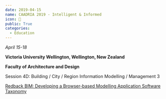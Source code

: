 ```yaml
---
date: 2019-04-15
name: CAADRIA 2019 - Intelligent & Informed
icon: 📕
public: True
categories:
  - Education
---
```


*April 15-18*

**Victoria University Wellington, Wellington, New Zealand**

**Faculty of Architecture and Design**

Session 4D: Building / City / Region Information Modelling / Management 3

<a target="_blank" href="http://papers.cumincad.org/cgi-bin/works/paper/caadria2019_473">Redback BIM: Developing a Browser-based Modelling Application Software Taxonomy</a>